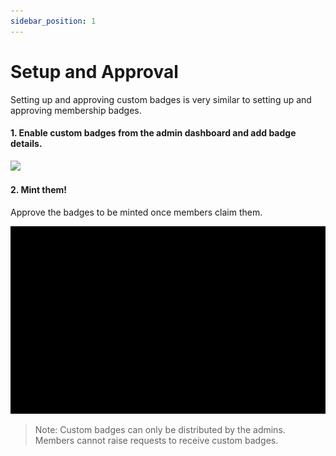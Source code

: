 ```yaml
---
sidebar_position: 1
---
```


# Setup and Approval
Setting up and approving custom badges is very similar to setting up and approving membership badges.

#### 1. Enable custom badges from the admin dashboard and add badge details.

![](../img/012-create_custom_badge.gif)

#### 2. Mint them!
Approve the badges to be minted once members claim them. 

![](../img/014-mint_custom_badge.gif)


>Note: Custom badges can only be distributed by the admins. Members cannot raise requests to receive custom badges.



